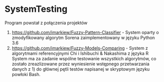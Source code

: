 # SystemTesting
Program powstał z połączenia projektów 
1) https://github.com/imarkiew/Fuzzy-Pattern-Classifier - System oparty o zmodyfikowany algorytm Sorena zaimplementowany w języku Python 3.6
2) https://github.com/imarkiew/Fuzzy-Models-Comparing - System z algorytmami referencyjnymi Chi i Ishibuchi & Nakashima z języka R \
System ma za zadanie wspólne testowanie wszystkich algorytmów, co zostało zreazlizowane przez wyniesienie wstępnego przetwarzania danych z 1) 
do głównej pętli testów napisanej w skryptowym języku powłoki Bash.

